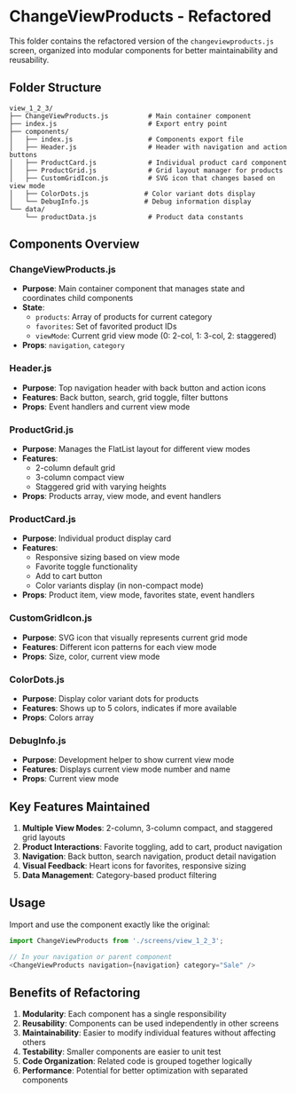 # ChangeViewProducts - Refactored

This folder contains the refactored version of the `changeviewproducts.js` screen, organized into modular components for better maintainability and reusability.

## Folder Structure

```
view_1_2_3/
├── ChangeViewProducts.js          # Main container component
├── index.js                       # Export entry point
├── components/
│   ├── index.js                   # Components export file
│   ├── Header.js                  # Header with navigation and action buttons
│   ├── ProductCard.js             # Individual product card component
│   ├── ProductGrid.js             # Grid layout manager for products
│   ├── CustomGridIcon.js          # SVG icon that changes based on view mode
│   ├── ColorDots.js              # Color variant dots display
│   └── DebugInfo.js              # Debug information display
└── data/
    └── productData.js             # Product data constants
```

## Components Overview

### ChangeViewProducts.js
- **Purpose**: Main container component that manages state and coordinates child components
- **State**: 
  - `products`: Array of products for current category
  - `favorites`: Set of favorited product IDs
  - `viewMode`: Current grid view mode (0: 2-col, 1: 3-col, 2: staggered)
- **Props**: `navigation`, `category`

### Header.js
- **Purpose**: Top navigation header with back button and action icons
- **Features**: Back button, search, grid toggle, filter buttons
- **Props**: Event handlers and current view mode

### ProductGrid.js
- **Purpose**: Manages the FlatList layout for different view modes
- **Features**: 
  - 2-column default grid
  - 3-column compact view
  - Staggered grid with varying heights
- **Props**: Products array, view mode, and event handlers

### ProductCard.js
- **Purpose**: Individual product display card
- **Features**:
  - Responsive sizing based on view mode
  - Favorite toggle functionality
  - Add to cart button
  - Color variants display (in non-compact mode)
- **Props**: Product item, view mode, favorites state, event handlers

### CustomGridIcon.js
- **Purpose**: SVG icon that visually represents current grid mode
- **Features**: Different icon patterns for each view mode
- **Props**: Size, color, current view mode

### ColorDots.js
- **Purpose**: Display color variant dots for products
- **Features**: Shows up to 5 colors, indicates if more available
- **Props**: Colors array

### DebugInfo.js
- **Purpose**: Development helper to show current view mode
- **Features**: Displays current view mode number and name
- **Props**: Current view mode

## Key Features Maintained

1. **Multiple View Modes**: 2-column, 3-column compact, and staggered grid layouts
2. **Product Interactions**: Favorite toggling, add to cart, product navigation
3. **Navigation**: Back button, search navigation, product detail navigation
4. **Visual Feedback**: Heart icons for favorites, responsive sizing
5. **Data Management**: Category-based product filtering

## Usage

Import and use the component exactly like the original:

```javascript
import ChangeViewProducts from './screens/view_1_2_3';

// In your navigation or parent component
<ChangeViewProducts navigation={navigation} category="Sale" />
```

## Benefits of Refactoring

1. **Modularity**: Each component has a single responsibility
2. **Reusability**: Components can be used independently in other screens
3. **Maintainability**: Easier to modify individual features without affecting others
4. **Testability**: Smaller components are easier to unit test
5. **Code Organization**: Related code is grouped together logically
6. **Performance**: Potential for better optimization with separated components
